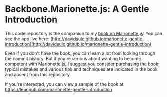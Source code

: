 # Backbone.Marionette.js: A Gentle Introduction

This code repository is the companion to my [book on Marionette.js](https://leanpub.com/marionette-gentle-introduction). You can see the app live here: [http://davidsulc.github.io/marionette-gentle-introduction](http://davidsulc.github.io/marionette-gentle-introduction)

Even if you don't have the book, you can learn a lot from looking through the commit history. But if you're serious about wanting to become competent with Marionette.js, I suggest you consider purchasing the book: typical mistakes and various tips and techniques are indicated in the book and absent from this repository.

If you're interested, you can view a sample of the book at https://leanpub.com/marionette-gentle-introduction
